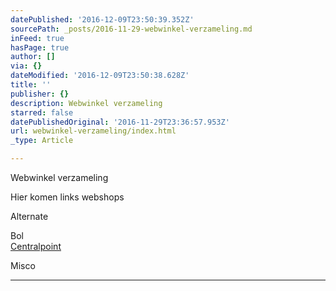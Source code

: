 ```yaml
---
datePublished: '2016-12-09T23:50:39.352Z'
sourcePath: _posts/2016-11-29-webwinkel-verzameling.md
inFeed: true
hasPage: true
author: []
via: {}
dateModified: '2016-12-09T23:50:38.628Z'
title: ''
publisher: {}
description: Webwinkel verzameling
starred: false
datePublishedOriginal: '2016-11-29T23:36:57.953Z'
url: webwinkel-verzameling/index.html
_type: Article

---
```

Webwinkel verzameling

Hier komen links webshops

Alternate

Bol  
[Centralpoint][0]

Misco

---



[0]: https://www.centralpoint.nl/?ref=26&network=tradetracker#utm_source=affiliate&utm_campaign=15986&utm_medium=tradetracker "Centralpoint"